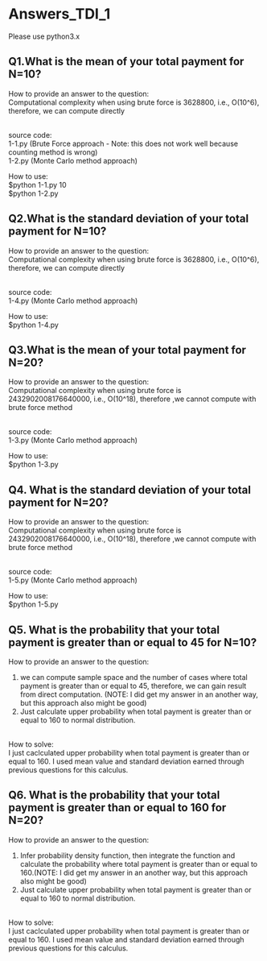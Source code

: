 # Answers_TDI_1

Please use python3.x

## Q1.What is the mean of your total payment for N=10?

How to provide an answer to the question:<br>
Computational complexity when using brute force is 3628800, i.e., O(10^6), therefore, we can compute directly<br><br>

source code:<br>
1-1.py (Brute Force approach - Note: this does not work well because counting method is wrong)<br>
1-2.py (Monte Carlo method approach)

How to use:<br>
$python 1-1.py 10<br>
$python 1-2.py <br>

## Q2.What is the standard deviation of your total payment for N=10?

How to provide an answer to the question:<br>
Computational complexity when using brute force is 3628800, i.e., O(10^6), therefore, we can compute directly<br><br>

source code:<br>
1-4.py (Monte Carlo method approach)

How to use:<br>
$python 1-4.py<br>


## Q3.What is the mean of your total payment for N=20?

How to provide an answer to the question:<br>
Computational complexity when using brute force is 2432902008176640000, i.e., O(10^18), therefore ,we cannot compute with brute force method<br><br>

source code:<br>
1-3.py (Monte Carlo method approach) <br>

How to use: <br>
$python 1-3.py <br>

## Q4. What is the standard deviation of your total payment for N=20?

How to provide an answer to the question:<br>
Computational complexity when using brute force is 2432902008176640000, i.e., O(10^18), therefore ,we cannot compute with brute force method<br><br>

source code:<br>
1-5.py (Monte Carlo method approach) <br>

How to use: <br>
$python 1-5.py <br>


## Q5. What is the probability that your total payment is greater than or equal to 45 for N=10?

How to provide an answer to the question:<br>
1. we can compute sample space and the number of cases where total payment is greater than or equal to 45, therefore, we can gain result from direct computation. (NOTE: I did get my answer in an another way, but this approach also might be good)
2. Just calculate upper probability when total payment is greater than or equal to 160 to normal distribution.
<br><br>

How to solve:<br>
I just caclculated upper probability when total payment is greater than or equal to 160. I used mean value and standard deviation earned through previous questions for this calculus.<br>


## Q6. What is the probability that your total payment is greater than or equal to 160 for N=20?

How to provide an answer to the question:<br>
1. Infer probability density function, then integrate the function and calculate the probability where total payment is greater than or equal to 160.(NOTE: I did get my answer in an another way, but this approach also might be good)
2. Just calculate upper probability when total payment is greater than or equal to 160 to normal distribution.<br><br>

How to solve:<br>
I just caclculated upper probability when total payment is greater than or equal to 160. I used mean value and standard deviation earned through previous questions for this calculus.<br>
